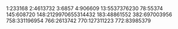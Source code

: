 1:233168
2:4613732
3:6857
4:906609
13:5537376230
78:55374
145:608720
148:2129970655314432
183:48861552
382:697003956
758:331196954
766:2613742
770:127311223
772:83985379
